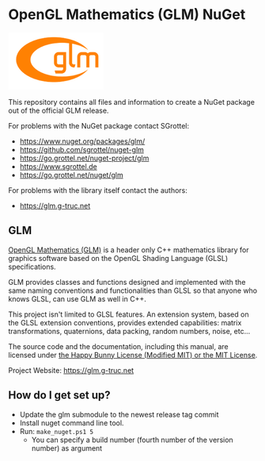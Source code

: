 # OpenGL Mathematics (GLM) NuGet #

![GLM Icon](./logo.png)

This repository contains all files and information to create a NuGet package out of the official GLM release.

For problems with the NuGet package contact SGrottel: 

* https://www.nuget.org/packages/glm/
* https://github.com/sgrottel/nuget-glm
* https://go.grottel.net/nuget-project/glm
* https://www.sgrottel.de
* https://go.grottel.net/nuget/glm

For problems with the library itself contact the authors:

* https://glm.g-truc.net

## GLM ##

[OpenGL Mathematics (GLM)](https://glm.g-truc.net) is a header only C++ mathematics library for graphics software based on the OpenGL Shading Language (GLSL) specifications.

GLM provides classes and functions designed and implemented with the same naming conventions and functionalities than GLSL so that anyone who knows GLSL, can use GLM as well in C++.

This project isn't limited to GLSL features. An extension system, based on the GLSL extension conventions, provides extended capabilities: matrix transformations, quaternions, data packing, random numbers, noise, etc...

The source code and the documentation, including this manual, are licensed under [the Happy Bunny License (Modified MIT) or the MIT License](https://glm.g-truc.net/copying.txt).

Project Website: https://glm.g-truc.net

## How do I get set up? ##

* Update the glm submodule to the newest release tag commit
* Install nuget command line tool.
* Run: `make_nuget.ps1 5`
	* You can specify a build number (fourth number of the version number) as argument
